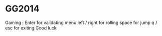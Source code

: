 GG2014
======
Gaming :
Enter for validating menu
left / right for rolling
space for jump
q / esc for exiting
Good luck
